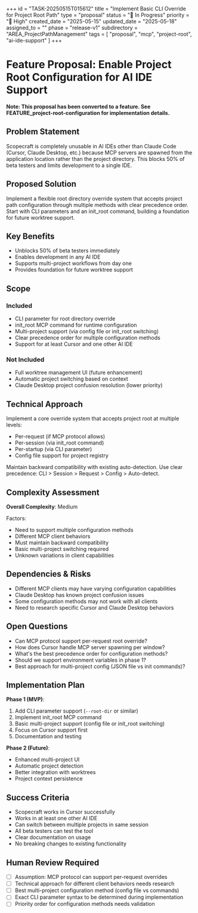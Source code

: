 +++
id = "TASK-20250515T015612"
title = "Implement Basic CLI Override for Project Root Path"
type = "proposal"
status = "🔵 In Progress"
priority = "🔼 High"
created_date = "2025-05-15"
updated_date = "2025-05-18"
assigned_to = ""
phase = "release-v1"
subdirectory = "AREA_ProjectPathManagement"
tags = [ "proposal", "mcp", "project-root", "ai-ide-support" ]
+++

# Feature Proposal: Enable Project Root Configuration for AI IDE Support

**Note: This proposal has been converted to a feature. See FEATURE_project-root-configuration for implementation details.**

## Problem Statement
Scopecraft is completely unusable in AI IDEs other than Claude Code (Cursor, Claude Desktop, etc.) because MCP servers are spawned from the application location rather than the project directory. This blocks 50% of beta testers and limits development to a single IDE.

## Proposed Solution
Implement a flexible root directory override system that accepts project path configuration through multiple methods with clear precedence order. Start with CLI parameters and an init_root command, building a foundation for future worktree support.

## Key Benefits
- Unblocks 50% of beta testers immediately
- Enables development in any AI IDE
- Supports multi-project workflows from day one
- Provides foundation for future worktree support

## Scope
### Included
- CLI parameter for root directory override
- init_root MCP command for runtime configuration
- Multi-project support (via config file or init_root switching)
- Clear precedence order for multiple configuration methods
- Support for at least Cursor and one other AI IDE

### Not Included
- Full worktree management UI (future enhancement)
- Automatic project switching based on context
- Claude Desktop project confusion resolution (lower priority)

## Technical Approach
Implement a core override system that accepts project root at multiple levels:
- Per-request (if MCP protocol allows)
- Per-session (via init_root command)
- Per-startup (via CLI parameter)
- Config file support for project registry

Maintain backward compatibility with existing auto-detection. Use clear precedence: CLI > Session > Request > Config > Auto-detect.

## Complexity Assessment
**Overall Complexity**: Medium

Factors:
- Need to support multiple configuration methods
- Different MCP client behaviors
- Must maintain backward compatibility
- Basic multi-project switching required
- Unknown variations in client capabilities

## Dependencies & Risks
- Different MCP clients may have varying configuration capabilities
- Claude Desktop has known project confusion issues
- Some configuration methods may not work with all clients
- Need to research specific Cursor and Claude Desktop behaviors

## Open Questions
- Can MCP protocol support per-request root override?
- How does Cursor handle MCP server spawning per window?
- What's the best precedence order for configuration methods?
- Should we support environment variables in phase 1?
- Best approach for multi-project config (JSON file vs init commands)?

## Implementation Plan
**Phase 1 (MVP)**:
1. Add CLI parameter support (`--root-dir` or similar)
2. Implement init_root MCP command
3. Basic multi-project support (config file or init_root switching)
4. Focus on Cursor support first
5. Documentation and testing

**Phase 2 (Future)**:
- Enhanced multi-project UI
- Automatic project detection
- Better integration with worktrees
- Project context persistence

## Success Criteria
- Scopecraft works in Cursor successfully
- Works in at least one other AI IDE
- Can switch between multiple projects in same session
- All beta testers can test the tool
- Clear documentation on usage
- No breaking changes to existing functionality

## Human Review Required
- [ ] Assumption: MCP protocol can support per-request overrides
- [ ] Technical approach for different client behaviors needs research
- [ ] Best multi-project configuration method (config file vs commands)
- [ ] Exact CLI parameter syntax to be determined during implementation
- [ ] Priority order for configuration methods needs validation

